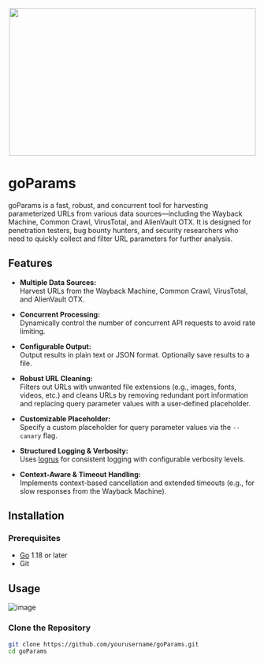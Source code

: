 <center><img src="https://github.com/user-attachments/assets/455b3ef2-d35e-4277-809b-78958f45225a" width=500 height=300></center>

# goParams

goParams is a fast, robust, and concurrent tool for harvesting parameterized URLs from various data sources—including the Wayback Machine, Common Crawl, VirusTotal, and AlienVault OTX. It is designed for penetration testers, bug bounty hunters, and security researchers who need to quickly collect and filter URL parameters for further analysis.

## Features

- **Multiple Data Sources:**  
  Harvest URLs from the Wayback Machine, Common Crawl, VirusTotal, and AlienVault OTX.
  
- **Concurrent Processing:**  
  Dynamically control the number of concurrent API requests to avoid rate limiting.
  
- **Configurable Output:**  
  Output results in plain text or JSON format. Optionally save results to a file.
  
- **Robust URL Cleaning:**  
  Filters out URLs with unwanted file extensions (e.g., images, fonts, videos, etc.) and cleans URLs by removing redundant port information and replacing query parameter values with a user‑defined placeholder.
  
- **Customizable Placeholder:**  
  Specify a custom placeholder for query parameter values via the `--canary` flag.
  
- **Structured Logging & Verbosity:**  
  Uses [logrus](https://github.com/sirupsen/logrus) for consistent logging with configurable verbosity levels.
  
- **Context-Aware & Timeout Handling:**  
  Implements context-based cancellation and extended timeouts (e.g., for slow responses from the Wayback Machine).

## Installation

### Prerequisites

- [Go](https://golang.org/) 1.18 or later
- Git

## Usage

![image](https://github.com/user-attachments/assets/50b38bed-5a5f-4751-b967-461824e38ad7)

### Clone the Repository

```bash
git clone https://github.com/yourusername/goParams.git
cd goParams
```
